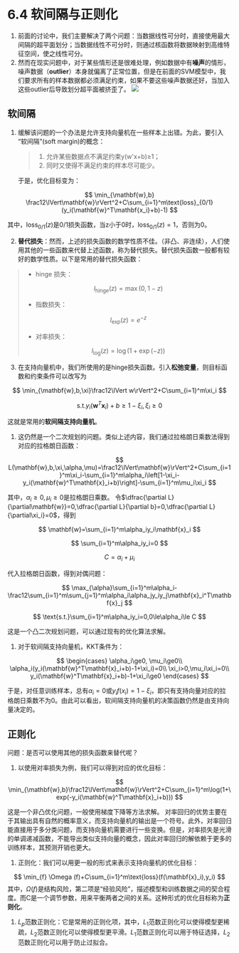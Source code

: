 # 6.4 软间隔与正则化

1. 前面的讨论中，我们主要解决了两个问题：当数据线性可分时，直接使用最大间隔的超平面划分；当数据线性不可分时，则通过核函数将数据映射到高维特征空间，使之线性可分。
2. 然而在现实问题中，对于某些情形还是很难处理，例如数据中有**噪声**的情形，噪声数据（**outlier**）本身就偏离了正常位置，但是在前面的SVM模型中，我们要求所有的样本数据都必须满足约束，如果不要这些噪声数据还好，当加入这些outlier后导致划分超平面被挤歪了。
![](https://i.loli.net/2018/10/17/5bc730ccce68e.png)
## 软间隔

1. 缓解该问题的一个办法是允许支持向量机在一些样本上出错。为此，要引入 “软间隔”(soft margin)的概念：
   > 1. 允许某些数据点不满足约束y(w'x+b)≥1；
   > 2. 同时又使得不满足约束的样本尽可能少。

   于是，优化目标变为：

$$
   \min_{\mathbf{w},b} \frac12\lVert\mathbf{w}\rVert^2+C\sum_{i=1}^m\text{loss}_{0/1}(y_i(\mathbf{w}^T\mathbf{x_i}+b)-1)
$$

   其中，$\text{loss}_{0/1}(z)$是0/1损失函数，当z小于0时，$\text{loss}_{0/1}(z)=1$，否则为0。

2. **替代损失**：然而，上述的损失函数的数学性质不佳。（非凸、非连续），人们使用其他的一些函数来代替上述函数，称为替代损失。替代损失函数一般都有较好的数学性质。以下是常用的替代损失函数：

> - hinge 损失：
>
> $$
>    l_\text{hinge}(z)=\max{(0,1-z)}
> $$
>
> - 指数损失：
>
> $$
>    l_\text{exp}(z)=e^{-z}
> $$
>
> - 对率损失：
>
> $$
>    l_\text{log}(z)=\log(1+\exp(-z))
> $$
>

3. 在支持向量机中，我们所使用的是hinge损失函数。引入**松弛变量**，则目标函数和约束条件可以改写为
   
$$
   \min_{\mathbf{w},b,\xi}\frac12\lVert w\rVert^2+C\sum_{i=1}^m\xi_i
$$


$$
   \text{s.t.}{y_i(\mathbf{w}^T\mathbf{x}_i)+b}\ge1-\xi_i,\xi_i\ge0
$$

   这就是常用的**软间隔支持向量机**。

1. 这仍然是一个二次规划的问题。类似上述内容，我们通过拉格朗日乘数法得到对应的拉格朗日函数：
   
$$
   L(\mathbf{w},b,\xi,\alpha,\mu)=\frac12\lVert\mathbf{w}\rVert^2+C\sum_{i=1}^m\xi_i-\sum_{i=1}^m\alpha_i\left[1-\xi_i-y_i(\mathbf{w}^T\mathbf{x}_i+b)\right]-\sum_{i=1}^m\mu_i\xi_i
$$

   其中，$\alpha_i\ge0,\mu_i\ge0$是拉格朗日乘数。
   令$\dfrac{\partial L}{\partial\mathbf{w}}=0,\dfrac{\partial L}{\partial b}=0,\dfrac{\partial L}{\partial\xi_i}=0$，得到

$$
   \mathbf{w}=\sum_{i=1}^m\alpha_iy_i\mathbf{x}_i
$$


$$
   \sum_{i=1}^m\alpha_iy_i=0
$$


$$
   C=\alpha_i+\mu_i
$$

   代入拉格朗日函数，得到对偶问题：

$$
   \max_{\alpha}\sum_{i=1}^m\alpha_i-\frac12\sum_{i=1}^m\sum_{j=1}^m\alpha_i\alpha_jy_iy_j\mathbf{x}_i^T\mathbf{x}_j
$$


$$
   \text{s.t.}\sum_{i=1}^m\alpha_iy_i=0,0\le\alpha_i\le C
$$

   这是一个凸二次规划问题，可以通过现有的优化算法求解。
1. 对于软间隔支持向量机，KKT条件为：
   
$$
   \begin{cases}
    \alpha_i\ge0, \mu_i\ge0\\
   \alpha_i(y_i(\mathbf{w}^T\mathbf{x}_i+b)-1+\xi_i)=0\\
   \xi_i>0,\mu_i\xi_i=0\\
   y_i(\mathbf{w}^T\mathbf{x}_i+b)-1+\xi_i\ge0
   \end{cases}
$$

   于是，对任意训练样本，总有$\alpha_i=0$或$y_if(x_i)=1-\xi_i$，即只有支持向量对应的拉格朗日乘数不为0。由此可以看出，软间隔支持向量机的决策函数仍然是由支持向量决定的。

## 正则化
问题：是否可以使用其他的损失函数来替代呢？
1. 以使用对率损失为例，我们可以得到对应的优化目标：
   
$$
   \min_{\mathbf{w},b}\frac12\lVert\mathbf{w}\rVert^2+C\sum_{i=1}^m\log(1+\exp(-y_i(\mathbf{w}^T\mathbf{x}_i+b)))
$$

   这是一个非凸优化问题，一般使用梯度下降等方法求解。
   对率回归的优势主要在于其输出具有自然的概率意义，而支持向量机的输出是一个符号。此外，对率回归能直接用于多分类问题，而支持向量机需要进行一些变换。但是，对率损失是光滑的单调递减函数，不能导出类似支持向量的概念，因此对率回归的解依赖于更多的训练样本，其预测开销也更大。
1. 正则化：我们可以用更一般的形式来表示支持向量机的优化目标：
   
$$
   \min_{f} \Omega (f)+C\sum_{i=1}^m\text{loss}(f(\mathbf{x}_i),y_i)
$$
   其中，$\Omega(f)$是结构风险，第二项是“经验风险”，描述模型和训练数据之间的契合程度。而C是一个调节参数，用来平衡两者之间的关系。这种形式的优化目标称为**正则化**。
1. $L_p$范数正则化：它是常用的正则化项，其中，$L_1$范数正则化可以使得模型更稀疏，$L_2$范数正则化可以使得模型更平滑。$L_1$范数正则化可以用于特征选择，$L_2$范数正则化可以用于防止过拟合。